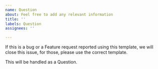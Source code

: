 ```yaml
---
name: Question
about: Feel free to add any relevant information
title: ''
labels: Question
assignees: ''

---
```


If this is a bug or a Feature request reported using this template, we will close this issue, for those, please use the correct template.

This will be handled as a Question.
